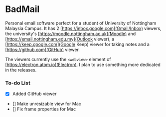 # BadMail

Personal email software perfect for a student of University of Nottingham Malaysia Campus. It has 2 [https://inbox.google.com](Gmail/Inbox) viewers, the university's [https://moodle.nottingham.ac.uk](Moodle) and [https://email.nottingham.edu.my](Outlook viewer), a [https://keep.google.com](Google Keep) viewer for taking notes and a [https://github.com](GitHub) viewer.

The viewers currently use the `<webview>` element of [https://electron.atom.io](Electron). I plan to use something more dedicated in the releases.

### To-do List

- [x] Added GitHub viewer
- [] Make unresizable view for Mac
- [] Fix frame properties for Mac

